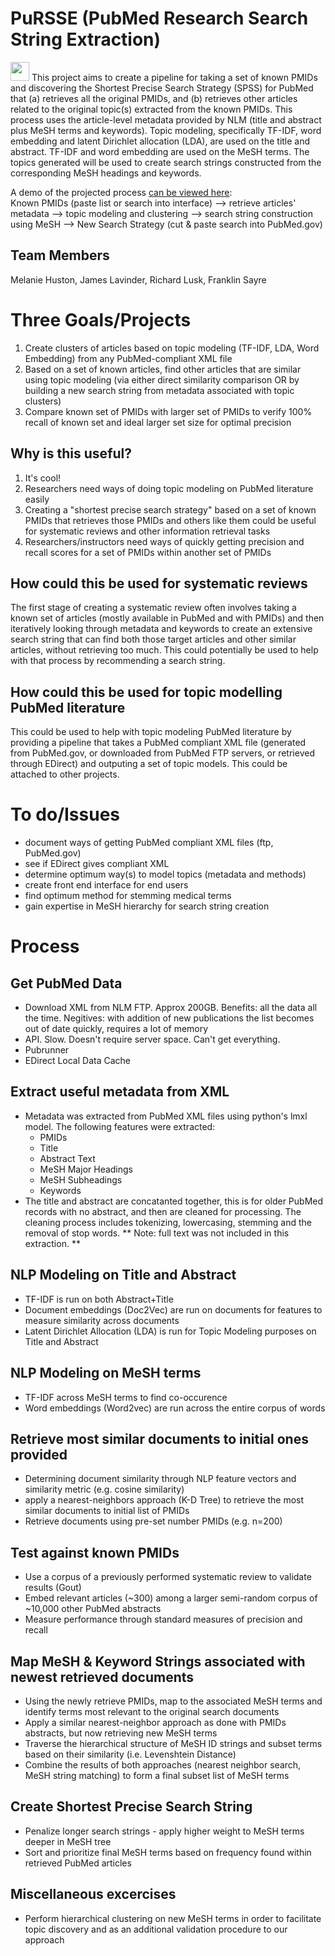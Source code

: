 # PuRSSE (PubMed Research Search String Extraction)

<img src="https://raw.githubusercontent.com/NCBI-Hackathons/SystematicReviews/master/PuRSSE.png" height=30 /> This project aims to create a pipeline for taking a set of known PMIDs and discovering the Shortest Precise Search Strategy (SPSS) for PubMed that (a) retrieves all the original PMIDs, and (b) retrieves other articles related to the original topic(s) extracted from the known PMIDs. This process uses the article-level metadata provided by NLM (title and abstract plus MeSH terms and keywords). Topic modeling, specifically TF-IDF, word embedding and latent Dirichlet allocation (LDA), are used on the title and abstract. TF-IDF and word embedding are used on the MeSH terms. The topics generated will be used to create search strings constructed from the corresponding MeSH headings and keywords. 

A demo of the projected process <a href="http://htmlpreview.github.io/?https://github.com/NCBI-Hackathons/PuRSSE/blob/master/demo/PuRSSEDemo.html">can be viewed here</a>:<br>
Known PMIDs (paste list or search into interface) --> retrieve articles' metadata --> topic modeling and clustering --> search string construction using MeSH --> New Search Strategy (cut & paste search into PubMed.gov)

## Team Members

Melanie Huston, James Lavinder, Richard Lusk, Franklin Sayre


# Three Goals/Projects
1. Create clusters of articles based on topic modeling (TF-IDF, LDA, Word Embedding) from any PubMed-compliant XML file
2. Based on a set of known articles, find other articles that are similar using topic modeling (via either direct similarity comparison OR by building a new search string from metadata associated with topic clusters)
3. Compare known set of PMIDs with larger set of PMIDs to verify 100% recall of known set and ideal larger set size for optimal precision

## Why is this useful?
1. It's cool!
2. Researchers need ways of doing topic modeling on PubMed literature easily 
3. Creating a "shortest precise search strategy" based on a set of known PMIDs that retrieves those PMIDs and others like them could be useful for systematic reviews and other information retrieval tasks
4. Researchers/instructors need ways of quickly getting precision and recall scores for a set of PMIDs within another set of PMIDs

## How could this be used for systematic reviews
The first stage of creating a systematic review often involves taking a known set of articles (mostly available in PubMed and with PMIDs) and then iteratively looking through metadata and keywords to create an extensive search string that can find both those target articles and other similar articles, without retrieving too much. This could potentially be used to help with that process by recommending a search string. 

## How could this be used for topic modelling PubMed literature
This could be used to help with topic modeling PubMed literature by providing a pipeline that takes a PubMed compliant XML file (generated from PubMed.gov, or downloaded from PubMed FTP servers, or retrieved through EDirect) and outputing a set of topic models. This could be attached to other projects. 

# To do/Issues
- document ways of getting PubMed compliant XML files (ftp, PubMed.gov)
- see if EDirect gives compliant XML
- determine optimum way(s) to model topics (metadata and methods)
- create front end interface for end users
- find optimum method for stemming medical terms
- gain expertise in MeSH hierarchy for search string creation

# Process

## Get PubMed Data
- Download XML from NLM FTP. Approx 200GB. Benefits: all the data all the time. Negitives: with addition of new publications the list becomes out of date quickly, requires a lot of memory
- API. Slow. Doesn't require server space. Can't get everything. 
- Pubrunner
- EDirect Local Data Cache

## Extract useful metadata from XML
- Metadata was extracted from PubMed XML files using python's lmxl model. The following features were extracted:
  - PMIDs
  - Title
  - Abstract Text
  - MeSH Major Headings
  - MeSH Subheadings
  - Keywords
- The title and abstract are concatanted together, this is for older PubMed records with no abstract, and then are cleaned for   processing. The cleaning process includes tokenizing, lowercasing, stemming and the removal of stop words. 
** Note: full text was not included in this extraction. **

## NLP Modeling on Title and Abstract
- TF-IDF is run on both Abstract+Title
- Document embeddings (Doc2Vec) are run on documents for features to measure similarity across documents
- Latent Dirichlet Allocation (LDA) is run for Topic Modeling purposes on Title and Abstract

## NLP Modeling on MeSH terms
- TF-IDF across MeSH terms to find co-occurence  
- Word embeddings (Word2vec) are run across the entire corpus of words

## Retrieve most similar documents to initial ones provided
- Determining document similarity through NLP feature vectors and similarity metric (e.g. cosine similarity)
- apply a nearest-neighbors approach (K-D Tree) to retrieve the most similar documents to initial list of PMIDs
- Retrieve documents using pre-set number PMIDs (e.g. n=200)

## Test against known PMIDs
- Use a corpus of a previously performed systematic review to validate results (Gout)
- Embed relevant articles (~300) among a larger semi-random corpus of ~10,000 other PubMed abstracts
- Measure performance through standard measures of precision and recall

## Map MeSH & Keyword Strings associated with newest retrieved documents
- Using the newly retrieve PMIDs, map to the associated MeSH terms and identify terms most relevant to the original search documents
- Apply a similar nearest-neighbor approach as done with PMIDs abstracts, but now retrieving new MeSH terms
- Traverse the hierarchical structure of MeSH ID strings and subset terms based on their similarity (i.e. Levenshtein Distance)
- Combine the results of both approaches (nearest neighbor search, MeSH string matching) to form a final subset list of MeSH terms

## Create Shortest Precise Search String 
- Penalize longer search strings - apply higher weight to MeSH terms deeper in MeSH tree
- Sort and prioritize final MeSH terms based on frequency found within retrieved PubMed articles

## Miscellaneous excercises
- Perform hierarchical clustering on new MeSH terms in order to facilitate topic discovery and as an additional validation procedure to our approach

